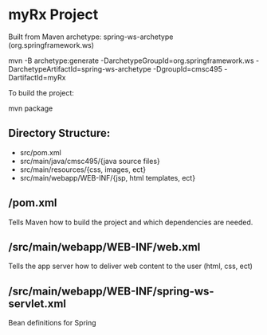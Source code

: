 # myRx Project

Built from Maven archetype: spring-ws-archetype (org.springframework.ws)

mvn -B archetype:generate -DarchetypeGroupId=org.springframework.ws -DarchetypeArtifactId=spring-ws-archetype -DgroupId=cmsc495 -DartifactId=myRx

To build the project:

mvn package

## Directory Structure:
- src/pom.xml
- src/main/java/cmsc495/{java source files}
- src/main/resources/{css, images, ect}
- src/main/webapp/WEB-INF/{jsp, html templates, ect}

## /pom.xml #
Tells Maven how to build the project and which dependencies are needed.

## /src/main/webapp/WEB-INF/web.xml #
Tells the app server how to deliver web content to the user (html, css, ect)

## /src/main/webapp/WEB-INF/spring-ws-servlet.xml #
Bean definitions for Spring
